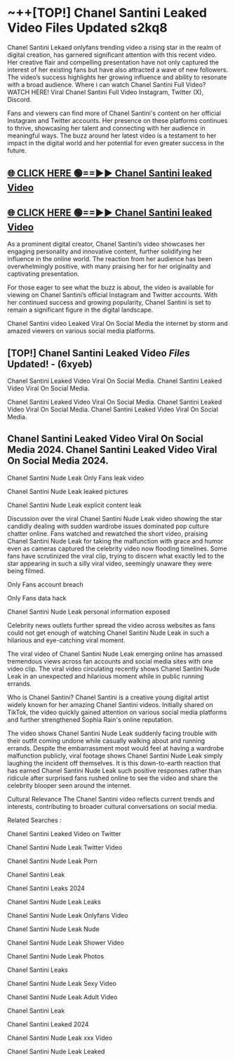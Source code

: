 # ~++[TOP!] Chanel Santini Leaked Video Files Updated s2kq8

 Chanel Santini Lekaed onlyfans trending video a rising star in the realm of digital creation, has garnered significant attention with this recent video. Her creative flair and compelling presentation have not only captured the interest of her existing fans but have also attracted a wave of new followers. The video’s success highlights her growing influence and ability to resonate with a broad audience.
Where i can watch  Chanel Santini Full Video? WATCH HERE! Viral  Chanel Santini Full Video Instagram, Twitter (X), Discord.


Fans and viewers can find more of  Chanel Santini's content on her official Instagram and Twitter accounts. Her presence on these platforms continues to thrive, showcasing her talent and connecting with her audience in meaningful ways. The buzz around her latest video is a testament to her impact in the digital world and her potential for even greater success in the future.


## [🌐 CLICK HERE 🟢==►►  Chanel Santini leaked Video ](https://onlyclips.site?title=Chanel_Santini&ref=git)

## [🌐 CLICK HERE 🟢==►►  Chanel Santini leaked Video ](https://onlyclips.site?title=Chanel_Santini&ref=git)


As a prominent digital creator,  Chanel Santini’s video showcases her engaging personality and innovative content, further solidifying her influence in the online world. The reaction from her audience has been overwhelmingly positive, with many praising her for her originality and captivating presentation.

For those eager to see what the buzz is about, the video is available for viewing on  Chanel Santini’s official Instagram and Twitter accounts. With her continued success and growing popularity,  Chanel Santini is set to remain a significant figure in the digital landscape.


  Chanel Santini video Leaked Viral On Social Media the internet by storm and amazed viewers on various social media platforms.


## [TOP!]  Chanel Santini Leaked Video *Files* Updated! - (6xyeb) 

 Chanel Santini Leaked Video Viral On Social Media. Chanel Santini Leaked Video Viral On Social Media.

 Chanel Santini Leaked Video Viral On Social Media. Chanel Santini Leaked Video Viral On Social Media. Chanel Santini Leaked Video Viral On Social Media.


##  Chanel Santini Leaked Video Viral On Social Media 2024. Chanel Santini Leaked Video Viral On Social Media 2024.
 Chanel Santini Nude Leak Only Fans leak video

 Chanel Santini Nude Leak leaked pictures

 Chanel Santini Nude Leak explicit content leak

Discussion over the viral  Chanel Santini Nude Leak video showing the star candidly dealing with sudden wardrobe issues dominated pop culture chatter online. Fans watched and rewatched the short video, praising  Chanel Santini Nude Leak for taking the malfunction with grace and humor even as cameras captured the celebrity video now flooding timelines. Some fans have scrutinized the viral clip, trying to discern what exactly led to the star appearing in such a silly viral video, seemingly unaware they were being filmed.


Only Fans account breach

Only Fans data hack

 Chanel Santini Nude Leak personal information exposed

Celebrity news outlets further spread the video across websites as fans could not get enough of watching  Chanel Santini Nude Leak in such a hilarious and eye-catching viral moment.


The viral video of  Chanel Santini Nude Leak emerging online has amassed tremendous views across fan accounts and social media sites with one video clip. The viral video circulating recently shows  Chanel Santini Nude Leak in an unexpected and hilarious moment while in public running errands.


Who is  Chanel Santini?  Chanel Santini is a creative young digital artist widely known for her amazing  Chanel Santini videos. Initially shared on TikTok, the video quickly gained attention on various social media platforms and further strengthened Sophia Rain's online reputation.

The video shows  Chanel Santini Nude Leak suddenly facing trouble with their outfit coming undone while casually walking about and running errands. Despite the embarrassment most would feel at having a wardrobe malfunction publicly, viral footage shows  Chanel Santini Nude Leak simply laughing the incident off themselves. It is this down-to-earth reaction that has earned  Chanel Santini Nude Leak such positive responses rather than ridicule after surprised fans rushed online to see the video and share the celebrity blooper seen around the internet.

Cultural Relevance The  Chanel Santini video reflects current trends and interests, contributing to broader cultural conversations on social media.

Related Searches :

 Chanel Santini Leaked Video on Twitter

 Chanel Santini Nude Leak Twitter Video

 Chanel Santini Nude Leak Porn

 Chanel Santini Leak 

 Chanel Santini Leaks 2024

 Chanel Santini Nude Leak Leaks

 Chanel Santini Nude Leak Onlyfans Video

 Chanel Santini Nude Leak Nude

 Chanel Santini Nude Leak Shower Video

 Chanel Santini Nude Leak Photos

 Chanel Santini Leaks

 Chanel Santini Nude Leak Sexy Video

 Chanel Santini Nude Leak Adult Video

 Chanel Santini Leak

 Chanel Santini Leaked 2024

 Chanel Santini Nude Leak xxx Video

 Chanel Santini Nude Leak Leaked